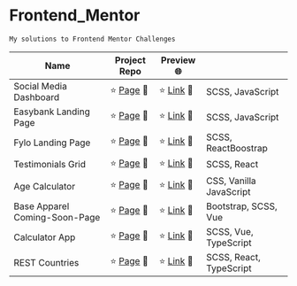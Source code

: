 # Frontend_Mentor

<code>My solutions to Frontend Mentor Challenges </code>

| Name                          | Project Repo                                                                                                  | Preview 🌐                                                                                      |                         |
| ----------------------------- | ------------------------------------------------------------------------------------------------------------- | ----------------------------------------------------------------------------------------------- | ----------------------- |
| Social Media Dashboard        | :star: [Page](https://github.com/peiyi-c/Frontend_Mentor/tree/main/20230705_socialMedia_Dashboard) 🌟         | :star: [Link](https://grandiose-hearing.surge.sh/) 🌟                                           | SCSS, JavaScript        |
| Easybank Landing Page         | :star: [Page](https://github.com/peiyi-c/Frontend_Mentor/tree/main/20230717_easybank_LandingPage/) 🌟         | :star: [Link](https://peiyi-c.github.io/Frontend_Mentor/20230717_easybank_LandingPage/) :star2: | SCSS, JavaScript        |
| Fylo Landing Page             | :star: [Page](https://github.com/peiyi-c/Frontend_Mentor/tree/main/20230821_fylo_LandingPage) 🌟              | :star: [Link](https://extra-large-cakes.surge.sh/) :star2:                                      | SCSS, ReactBoostrap     |
| Testimonials Grid             | :star: [Page](https://github.com/peiyi-c/Frontend_Mentor/tree/main/20230904_Testimonials_Grid) 🌟             | :star: [Link](http://witty-balance.surge.sh/) :star2:                                           | SCSS, React             |
| Age Calculator                | :star: [Page](https://github.com/peiyi-c/Frontend_Mentor/tree/main/20230911_age-calculator) 🌟                | :star: [Link](https://peiyi-c.github.io/Frontend_Mentor/20230911_age-calculator/) :star2:       | CSS, Vanilla JavaScript |
| Base Apparel Coming-Soon-Page | :star: [Page](https://github.com/peiyi-c/Frontend_Mentor/tree/main/20230919_base_apparel_coming_soon_page) 🌟 | :star: [Link](https://shaggy-toe.surge.sh/) :star2:                                             | Bootstrap, SCSS, Vue    |
| Calculator App                | :star: [Page](https://github.com/peiyi-c/Frontend_Mentor/tree/main/20231013_calculator-app) 🌟                | :star: [Link](https://third-toes.surge.sh/) :star2:                                             | SCSS, Vue, TypeScript   |
| REST Countries                | :star: [Page](https://github.com/peiyi-c/Frontend_Mentor/tree/main/20231025_rest_countries) 🌟                | :star: [Link](https://20231025-rest-country.netlify.app/) :star2:                               | SCSS, React, TypeScript |
